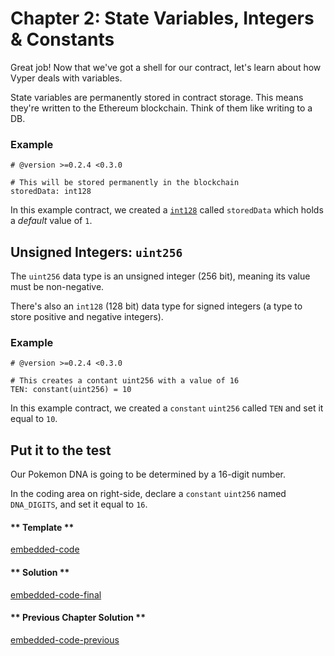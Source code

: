 # Chapter 2: State Variables, Integers & Constants

Great job! Now that we've got a shell for our contract, let's learn about how Vyper deals with variables.

State variables are permanently stored in contract storage. This means they're written to the Ethereum blockchain. Think of them like writing to a DB.

### Example

```vyper
# @version >=0.2.4 <0.3.0

# This will be stored permanently in the blockchain
storedData: int128
```

In this example contract, we created a [`int128`](https://vyper.readthedocs.io/en/stable/types.html#signed-integer-128-bit) called `storedData` which holds a _default_ value of `1`.

## Unsigned Integers: `uint256`

The `uint256` data type is an unsigned integer (256 bit), meaning its value must be non-negative.

There's also an `int128` (128 bit) data type for signed integers (a type to store positive and negative integers).

### Example

```vyper
# @version >=0.2.4 <0.3.0

# This creates a contant uint256 with a value of 16
TEN: constant(uint256) = 10
```

In this example contract, we created a `constant` `uint256` called `TEN` and set it equal to `10`.

## Put it to the test

Our Pokemon DNA is going to be determined by a 16-digit number.

In the coding area on right-side, declare a `constant` `uint256` named `DNA_DIGITS`, and set it equal to `16`.

<!-- tabs:start -->

#### ** Template **

[embedded-code](../assets/1/1.2-template-code.vy ':include :type=code embed-template')

#### ** Solution **

[embedded-code-final](../assets/1/1.2-finished-code.vy ':include :type=code embed-final')

#### ** Previous Chapter Solution **

[embedded-code-previous](../assets/1/1.1-finished-code.vy ':include :type=code embed-previous')

<!-- tabs:end -->
